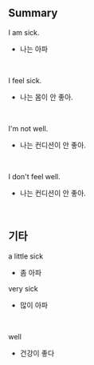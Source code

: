 ## Summary

I am sick.
- 나는 아파

<br>

I feel sick.
- 나는 몸이 안 좋아.

<br>

I'm not well.
- 나는 컨디션이 안 좋아.

<br>

I don't feel well.
- 나는 컨디션이 안 좋아.

<br>

## 기타

a little sick
- 좀 아파

very sick
- 많이 아파

<br>

well
- 건강이 좋다
